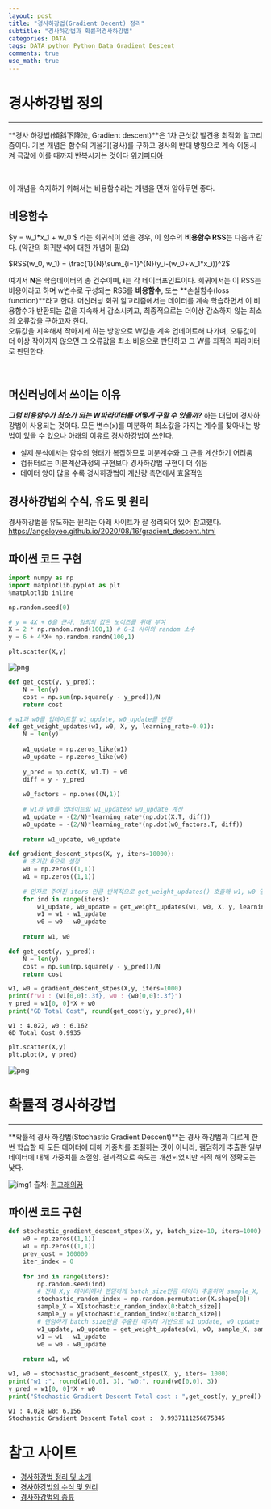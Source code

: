 ```yaml
---  
layout: post  
title: "경사하강법(Gradient Decent) 정리"
subtitle: "경사하강법과 확률적경사하강법"  
categories: DATA
tags: DATA python Python_Data Gradient Descent
comments: true
use_math: true  
---  
```


# 경사하강법 정의
---
**경사 하강법(傾斜下降法, Gradient descent)**은 1차 근삿값 발견용 최적화 알고리즘이다. 기본 개념은 함수의 기울기(경사)를 구하고 경사의 반대 방향으로 계속 이동시켜 극값에 이를 때까지 반복시키는 것이다
[위키피디아](https://ko.wikipedia.org/wiki/%EA%B2%BD%EC%82%AC_%ED%95%98%EA%B0%95%EB%B2%95)  

<br>

이 개념을 숙지하기 위해서는 비용함수라는 개념을 먼저 알아두면 좋다.

## 비용함수
$y = w_1*x_1 + w_0 $ 라는 회귀식이 있을 경우, 이 함수의 **비용함수 RSS**는 다음과 같다. (약간의 회귀분석에 대한 개념이 필요)  

$RSS(w_0, w_1) = \frac{1}{N}\sum_{i=1}^{N}(y_i-(w_0+w_1*x_i))^2$

여기서 **N**은 학습데이터의 총 건수이며, **i**는 각 데이터포인트이다. 회귀에서는 이 RSS는 비용이라고 하며 w변수로 구성되는 RSS를 **비용함수**, 또는 **손실함수(loss function)**라고 한다. 머신러닝 회귀 알고리즘에서는 데이터를 계속 학습하면서 이 비용함수가 반환되는 값을 지속해서 감소시키고, 최종적으로는 더이상 감소하지 않는 최소의 오류값을 구하고자 한다.  
오류값을 지속해서 작아지게 하는 방향으로 W값을 계속 업데이트해 나가며, 오류값이 더 이상 작아지지 않으면 그 오류값을 최소 비용으로 판단하고 그 W를 최적의 파라미터로 판단한다.  

<br>

## 머신러닝에서 쓰이는 이유 

_**그럼 비용함수가 최소가 되는 W파라미터를 어떻게 구할 수 있을까?**_ 하는 대답에 경사하강법이 사용되는 것이다. 모든 변수(x)를 미분하여 최소값을 가지는 계수를 찾아내는 방법이 있을 수 있으나 아래의 이유로 경사하강법이 쓰인다.
 - 실제 분석에서는 함수의 형태가 복잡하므로 미분계수와 그 근을 계산하기 어려움
 - 컴퓨터로는 미분계산과정의 구현보다 경사하강법 구현이 더 쉬움
 - 데이터 양이 많을 수록 경사하강법이 계산량 측면에서 효율적임

## 경사하강법의 수식, 유도 및 원리
경사하강법을 유도하는 원리는 아래 사이트가 잘 정리되어 있어 참고했다.
https://angeloyeo.github.io/2020/08/16/gradient_descent.html

## 파이썬 코드 구현


```python
import numpy as np
import matplotlib.pyplot as plt
%matplotlib inline

np.random.seed(0)

# y = 4X + 6을 근사, 임의의 값은 노이즈를 위해 부여
X = 2 * np.random.rand(100,1) # 0~1 사이의 random 소수 
y = 6 + 4*X+ np.random.randn(100,1)
```


```python
plt.scatter(X,y)
```

    
![png](https://sangminje.github.io/assets/img/gradient/output_2_1.png)
    



```python
def get_cost(y, y_pred):
    N = len(y)
    cost = np.sum(np.square(y - y_pred))/N
    return cost
```


```python
# w1과 w0를 업데이트할 w1_update, w0_update를 반환
def get_weight_updates(w1, w0, X, y, learning_rate=0.01):
    N = len(y)
    
    w1_update = np.zeros_like(w1)
    w0_update = np.zeros_like(w0)
    
    y_pred = np.dot(X, w1.T) + w0
    diff = y - y_pred
    
    w0_factors = np.ones((N,1))
    
    # w1과 w0를 업데이트할 w1_update와 w0_update 계산
    w1_update = -(2/N)*learning_rate*(np.dot(X.T, diff))
    w0_update = -(2/N)*learning_rate*(np.dot(w0_factors.T, diff))
    
    return w1_update, w0_update
```


```python
def gradient_descent_stpes(X, y, iters=10000):
    # 초기값 0으로 설정
    w0 = np.zeros((1,1))
    w1 = np.zeros((1,1))
    
    # 인자로 주어진 iters 만큼 반복적으로 get_weight_updates() 호출해 w1, w0 업데이트
    for ind in range(iters):
        w1_update, w0_update = get_weight_updates(w1, w0, X, y, learning_rate=0.01)
        w1 = w1 - w1_update
        w0 = w0 - w0_update
    
    return w1, w0
```


```python
def get_cost(y, y_pred):
    N = len(y)
    cost = np.sum(np.square(y - y_pred))/N
    return cost

w1, w0 = gradient_descent_stpes(X,y, iters=1000)
print(f"w1 : {w1[0,0]:.3f}, w0 : {w0[0,0]:.3f}")
y_pred = w1[0, 0]*X + w0
print("GD Total Cost", round(get_cost(y, y_pred),4))
```

    w1 : 4.022, w0 : 6.162
    GD Total Cost 0.9935
    


```python
plt.scatter(X,y)
plt.plot(X, y_pred)
```

    
![png](https://sangminje.github.io/assets/img/gradient/output_7_1.png)
    

# 확률적 경사하강법
---
**확률적 경사 하강법(Stochastic Gradient Descent)**는 경사 하강법과 다르게 한번 학습할 때 모든 데이터에 대해 가중치를 조절하는 것이 아니라, 램덤하게 추출한 일부 데이터에 대해 가중치를 조절함. 결과적으로 속도는 개선되었지만 최적 해의 정확도는 낮다.

![img1](https://t1.daumcdn.net/cfile/tistory/996AFC3C5B0CF0C901)
출처: [흰고래의꿈](https://twinw.tistory.com/247 )

## 파이썬 코드 구현

```python
def stochastic_gradient_descent_stpes(X, y, batch_size=10, iters=1000):
    w0 = np.zeros((1,1))
    w1 = np.zeros((1,1))
    prev_cost = 100000
    iter_index = 0
    
    for ind in range(iters):
        np.random.seed(ind)
        # 전체 X,y 데이터에서 랜덤하게 batch_size만큼 데이터 추출하여 sample_X, sample_y로 저장
        stochastic_random_index = np.random.permutation(X.shape[0])
        sample_X = X[stochastic_random_index[0:batch_size]]
        sample_y = y[stochastic_random_index[0:batch_size]]
        # 랜덤하게 batch_size만큼 추출된 데이터 기반으로 w1_update, w0_update 계산 후 업데이트
        w1_update, w0_update = get_weight_updates(w1, w0, sample_X, sample_y, learning_rate = 0.01)
        w1 = w1 - w1_update
        w0 = w0 - w0_update
    
    return w1, w0
```


```python
w1, w0 = stochastic_gradient_descent_stpes(X, y, iters= 1000)
print("w1 :", round(w1[0,0], 3), "w0:", round(w0[0,0], 3))
y_pred = w1[0, 0]*X + w0
print("Stochastic Gradient Descent Total cost : ",get_cost(y, y_pred))
```

    w1 : 4.028 w0: 6.156
    Stochastic Gradient Descent Total cost :  0.9937111256675345
    



# 참고 사이트
 - [경사하강법 정리 및 소개](https://velog.io/@sasganamabeer/AI-Gradient-Descent%EA%B2%BD%EC%82%AC%ED%95%98%EA%B0%95%EB%B2%95)
 - [경사하강법의 수식 및 원리](https://angeloyeo.github.io/2020/08/16/gradient_descent.html)
 - [경사하강법의 종류](https://twinw.tistory.com/247)